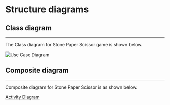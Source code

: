 # Structure diagrams
## Class diagram
---
The Class diagram for Stone Paper Scissor game is shown below.

![Use Case Diagram](https://user-images.githubusercontent.com/75445117/114934554-a4d99b80-9e57-11eb-8b82-c65f6bccb4d8.png)
## Composite diagram
---
Composite diagram for Stone Paper Scissor is as shown below.

[Activity Diagram](https://user-images.githubusercontent.com/75445117/114933279-1f092080-9e56-11eb-9eea-c281d6054734.png)
